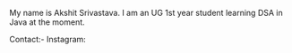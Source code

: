 My name is Akshit Srivastava.
I am an UG 1st year student learning DSA in Java at the moment.

Contact:-
Instagram: 
